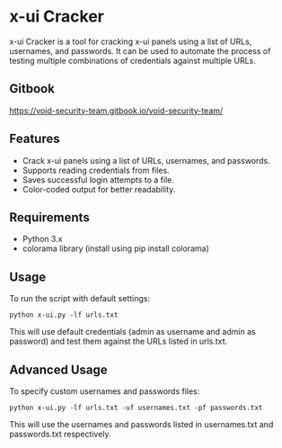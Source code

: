 # x-ui Cracker
x-ui Cracker is a tool for cracking x-ui panels using a list of URLs, usernames, and passwords. It can be used to automate the process of testing multiple combinations of credentials against multiple URLs.

## Gitbook
https://void-security-team.gitbook.io/void-security-team/

## Features
- Crack x-ui panels using a list of URLs, usernames, and passwords.
- Supports reading credentials from files.
- Saves successful login attempts to a file.
- Color-coded output for better readability.
## Requirements
- Python 3.x
- colorama library (install using pip install colorama)
## Usage
To run the script with default settings:

```
python x-ui.py -lf urls.txt
```
This will use default credentials (admin as username and admin as password) and test them against the URLs listed in urls.txt.

## Advanced Usage
To specify custom usernames and passwords files:

```
python x-ui.py -lf urls.txt -uf usernames.txt -pf passwords.txt
```
This will use the usernames and passwords listed in usernames.txt and passwords.txt respectively.


